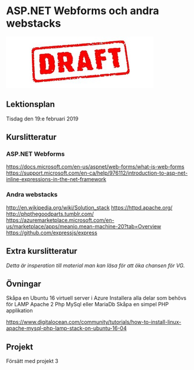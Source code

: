 # ASP.NET Webforms och andra webstacks 

![Draft](draft.jpg)

## Lektionsplan
Tisdag den 19:e februari 2019


## Kurslitteratur
### ASP.NET Webforms
https://docs.microsoft.com/en-us/aspnet/web-forms/what-is-web-forms
https://support.microsoft.com/en-ca/help/976112/introduction-to-asp-net-inline-expressions-in-the-net-framework

### Andra webstacks
http://en.wikipedia.org/wiki/Solution_stack
https://httpd.apache.org/
http://phpthegoodparts.tumblr.com/
https://azuremarketplace.microsoft.com/en-us/marketplace/apps/meanio.mean-machine-20?tab=Overview
https://github.com/expressjs/express

## Extra kurslitteratur
*Detta är insperation till material man kan läsa för att öka chansen för VG.*
## Övningar
Skåpa en Ubuntu 16 virtuell server i Azure
Installera alla delar som  behövs för LAMP
Apache 2
Php
MySql eller MariaDb
Skåpa en simpel PHP applikation

https://www.digitalocean.com/community/tutorials/how-to-install-linux-apache-mysql-php-lamp-stack-on-ubuntu-16-04

## Projekt
Försätt med projekt 3
